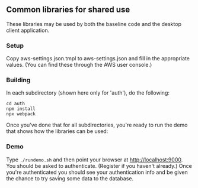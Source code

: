 ## Common libraries for shared use

These libraries may be used by both the baseline code and the desktop client application.

### Setup
Copy aws-settings.json.tmpl to aws-settings.json and fill in the appropriate values. (You can find these through the AWS user console.)

### Building
In each subdirectory (shown here only for 'auth'), do the following:

```
cd auth
npm install
npx webpack
```

Once you've done that for all subdirectories, you're ready to run the demo that shows how the libraries can be used:

### Demo
Type ```./rundemo.sh``` and then point your browser at [http://localhost:9000](http://localhost:9000). You should be asked to authenticate. (Register if you haven't already.) Once you're authenticated you should see your authentication info and be given the chance to try saving some data to the database.